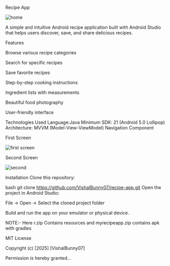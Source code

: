 Recipe App 

![home](https://github.com/user-attachments/assets/12577209-d2eb-4141-8c62-b87bb2f6bc42)

A simple and intuitive Android recipe application built with Android Studio that helps users discover, save, and share delicious recipes.

Features

Browse various recipe categories

Search for specific recipes

Save favorite recipes

Step-by-step cooking instructions

Ingredient lists with measurements

Beautiful food photography

User-friendly interface


Technologies Used
Language:Java
Minimum SDK: 21 (Android 5.0 Lollipop)
Architecture: MVVM (Model-View-ViewModel)
Navigation Component


First Screen

![first screen](https://github.com/user-attachments/assets/abf8a0db-b9a8-4c73-9f9c-ce11e6a8b6fd)

Second Screen

![second](https://github.com/user-attachments/assets/a2c50a6c-081f-4f26-b130-9ab83410f3c5)


Installation
Clone this repository:

bash
git clone https://github.com/VishalBunny07/recipe-app.git
Open the project in Android Studio:

File → Open → Select the cloned project folder

Build and run the app on your emulator or physical device.

NOTE:- Here r.zip Contains resources and myrecipeapp.zip contains apk with gradles



MIT License

Copyright (c) [2025] [VishalBunny07]

Permission is hereby granted...
